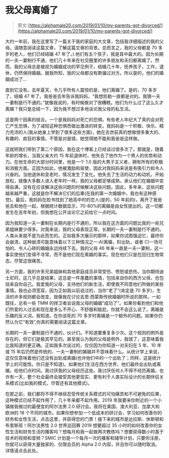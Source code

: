 # 我父母离婚了

> 原文:[https://alphamale20.com/2019/01/10/my-parents-got-divorced/](https://alphamale20.com/2019/01/10/my-parents-got-divorced/)

大约一年前，我在这里写了一篇关于我的家庭的大文章，包括我详细描述的我的父母。请随意阅读这篇文章，了解这篇文章的背景。总而言之，我的父母都是 70 多岁的老人，他们已经结婚 47 年了。).他们有五个孩子，我是其中最大的。因为长期的一夫一妻制行不通，他们几十年来在社交圈里的许多朋友和夫妇都离婚了。然而，我的父母总是被视为婚姻成功的罕见例子。结婚几十年，抚养孩子，工作，退休，仍然保持婚姻。据我所知，我的父母都没有欺骗过对方。所以是的，他们的婚姻成功了…

直到它没有。去年夏天，令几乎所有人震惊的是，他们离婚了。是的，70 多岁了，结婚 47 年了。我爸爸去年告诉我妈妈，“我想凯勒一直都是对的。我猜一夫一妻制是行不通的。”就像我说的，有时候做对了很糟糕。他们为什么过了这么久才离婚？我只是总结一下，因为我不想过多地谈论我父母的私生活。

这是两个因素的结合。一个是我妈妈对死亡的恐惧。有些老人年纪大了真的会对死亡产生恐惧，为了减轻这种恐惧而做出激进的转变。我妈妈是一个积极、快乐、精力充沛的人(我从她身上学到了很多这些方面)，她在去世前真的想做很多重大的、有趣的、疯狂的事情。不管是对是错，她觉得她不能和我爸爸这样做。

这就把我们带到了第二个原因，我在这个博客上已经谈过很多次了。那就是，随着年龄的增长，当我父亲大约 15 年前退休时，他失去了他作为一个男人的优势和动力。在他生命的大部分时间里，他是一个 1.0 版的大男子主义者，拥有所有的积极和消极方面。正因为如此，他被激励和驱使，因此对我妈妈来说是有吸引力和令人兴奋的。当他退休和变老时，情况发生了变化。他失去了生活的动力和动机，开始放松，就像大多数人进入老年时一样。我的父母都足够成熟，承认他们在婚姻中变得自满，没有在应该解决这些问题的时候解决这些问题。因此，多年来，这些问题越来越严重，这就是你不解决它们的后果(在我的第一次婚姻中，我也有这种感觉)。最后，我妈妈在脸书找到了她高中时的恋人(是的，50 年前的)，离开了我爸爸去和他在一起，根据统计数据显示，70-80%的离婚是由女性提出的。这一切都发生在去年年初，但我想在公开谈论它之前给它一点时间。

因为我知道一夫一妻制在长期内是行不通的，所以我在这方面的问题比我的一些兄弟姐妹要少得多。对我来说，我的父母表现正常。长期的一夫一妻制是行不通的。人类从来就不是为此而生的。正如我多次展示的那样，如果你试图强迫它，最终你会崩溃。这种崩溃可能意味着以下三种情况之一:A)离婚，B)出轨，或者 C)一场可怕的、令人心碎的婚姻永远持续下去。我的父母 46 年来一直是一夫一妻制，这一事实使他们变得不寻常，而不是他们现在离婚的事实。现在他们只是在回归生物常态，尽管这很痛苦。

另一方面，我的许多兄弟姐妹和其他家庭成员非常受伤、愤怒或悲伤。当你期待迪士尼时，这几乎总是结果，这总是一件愚蠢的事情，包括来自你的西方父母，也包括来自你自己。我爱我的父母，支持他们的新生活，即使我不同意他们所做的某些事情。我也必须宽容，因为正如我以前说过的，当你“老了”(肯定是 70 多岁)，生活的许多规则都会改变，就像我在讨论吉恩·西蒙斯传统婚姻时所说的那样。一如既往，总有一些 TMM 的捍卫者会说我父母的婚姻“成功了”。如果你看到他们和他们所爱的人过去和现在是多么不开心、不舒服和尴尬，你就不会这么说了。离婚是乐趣的反义词，我知道。在你该死的 70 多岁时离婚是一个额外的问题。如果你仍然认为它“有效”,你真的需要阅读这篇文章。

长期的一夫一妻制是行不通的，伙计们。不知道要重复多少次。这个规则的例外是存在的，但它们是极其罕见的。甚至我认为我的父母是例外，我错了，这意味着我比我知道的更正确。正如我多次说过的，仅仅因为你知道一对夫妇在 5 年、10 年或 15 年后仍然是传统的、一夫一妻制的婚姻并不意味着什么。从统计学上来说，这仅仅意味着他们还没有出轨或离婚(也许他们中的一个出轨了；同样，这是统计学上的可能性。你只是不知道)。如果他们生活在西方世界，他们最终会出轨或离婚。给他们点时间。我讨厌我的父母经历这些。我讨厌任何人不得不经历离婚。也许有一天，整个社会最终会接受其他更现实、更有利于人类实际设计的长期伴侣关系模式(比如我的模式，尽管还有其他模式)。

在那之前，我们都将不得不继续忍受传统关系模式的可怕痛苦和不可避免的后果，这种模式已经不起作用了，几十年来都不起作用。2019 年我要来你附近的一个小镇做我做过的最便宜的阿尔法男 2.0 研讨会。我将在美国、澳大利亚、加拿大和欧洲的 18 个不同的城市。如果你想参加一个低成本的研讨会，学习如何改善你的财务和女性生活，点击这里，并获得您的门票！接下来的城市是达拉斯、休斯顿和布里斯班！阿尔法男性 2.0 世界巡回赛 2019 想要超过 35 小时的如何改善你的女性生活和财务生活的播客吗？想每月和我一起做两次教练吗？想要获得数小时基于技术的视频和音频？SMIC 计划是一个每月一次的播客和辅导计划，只要你注册，你就可以获得大量独家的、仅限会员的 Alpha 2.0 内容，并且你可以随时取消。详情请点击此处。